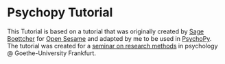 # Psychopy Tutorial

This Tutorial is based on a tutorial that was originally created by [Sage Boettcher](https://sageboettcher.jimdofree.com) for [Open Sesame](https://osdoc.cogsci.nl) and adapted by me to be used in [PsychoPy](https://www.psychopy.org). The tutorial was created for a [seminar on research methods](https://www.scenegrammarlab.com/teaching/from-0-to-1/) in psychology @ Goethe-University Frankfurt. 
